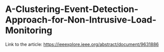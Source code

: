 # A-Clustering-Event-Detection-Approach-for-Non-Intrusive-Load-Monitoring

Link to the article: https://ieeexplore.ieee.org/abstract/document/9631886 
